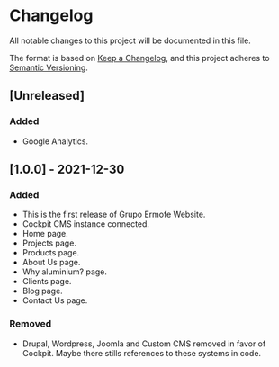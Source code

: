 # Changelog

All notable changes to this project will be documented in this file.

The format is based on [Keep a Changelog](https://keepachangelog.com/en/1.0.0/),
and this project adheres to [Semantic Versioning](https://semver.org/spec/v2.0.0.html).

## [Unreleased]
### Added
- Google Analytics.

## [1.0.0] - 2021-12-30
### Added
- This is the first release of Grupo Ermofe Website.
- Cockpit CMS instance connected.
- Home page.
- Projects page.
- Products page.
- About Us page.
- Why aluminium? page.
- Clients page.
- Blog page.
- Contact Us page.

### Removed
- Drupal, Wordpress, Joomla and Custom CMS removed in favor of Cockpit. Maybe there stills references to these systems in code.